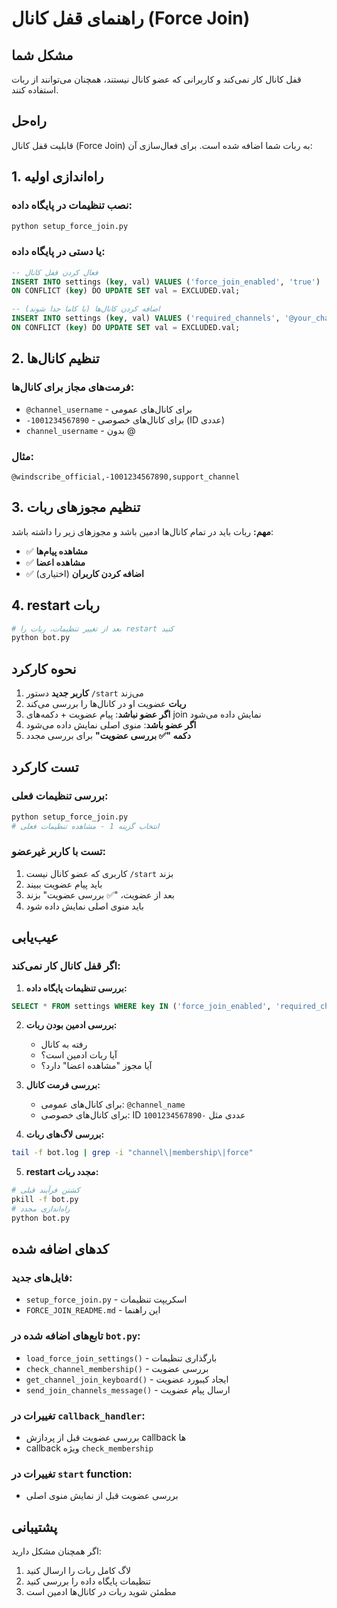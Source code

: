 # راهنمای قفل کانال (Force Join)

## مشکل شما
قفل کانال کار نمی‌کند و کاربرانی که عضو کانال نیستند، همچنان می‌توانند از ربات استفاده کنند.

## راه‌حل
قابلیت قفل کانال (Force Join) به ربات شما اضافه شده است. برای فعال‌سازی آن:

## 1. راه‌اندازی اولیه

### نصب تنظیمات در پایگاه داده:
```bash
python setup_force_join.py
```

### یا دستی در پایگاه داده:
```sql
-- فعال کردن قفل کانال
INSERT INTO settings (key, val) VALUES ('force_join_enabled', 'true')
ON CONFLICT (key) DO UPDATE SET val = EXCLUDED.val;

-- اضافه کردن کانال‌ها (با کاما جدا شوند)
INSERT INTO settings (key, val) VALUES ('required_channels', '@your_channel,@another_channel')
ON CONFLICT (key) DO UPDATE SET val = EXCLUDED.val;
```

## 2. تنظیم کانال‌ها

### فرمت‌های مجاز برای کانال‌ها:
- `@channel_username` - برای کانال‌های عمومی
- `-1001234567890` - برای کانال‌های خصوصی (ID عددی)
- `channel_username` - بدون @

### مثال:
```
@windscribe_official,-1001234567890,support_channel
```

## 3. تنظیم مجوزهای ربات

**مهم:** ربات باید در تمام کانال‌ها ادمین باشد و مجوزهای زیر را داشته باشد:
- ✅ **مشاهده پیام‌ها**
- ✅ **مشاهده اعضا** 
- ✅ **اضافه کردن کاربران** (اختیاری)

## 4. restart ربات
```bash
# بعد از تغییر تنظیمات، ربات را restart کنید
python bot.py
```

## نحوه کارکرد

1. **کاربر جدید** دستور `/start` می‌زند
2. **ربات** عضویت او در کانال‌ها را بررسی می‌کند
3. **اگر عضو نباشد**: پیام عضویت + دکمه‌های join نمایش داده می‌شود
4. **اگر عضو باشد**: منوی اصلی نمایش داده می‌شود
5. **دکمه "✅ بررسی عضویت"** برای بررسی مجدد

## تست کارکرد

### بررسی تنظیمات فعلی:
```bash
python setup_force_join.py
# انتخاب گزینه 1 - مشاهده تنظیمات فعلی
```

### تست با کاربر غیرعضو:
1. کاربری که عضو کانال نیست `/start` بزند
2. باید پیام عضویت ببیند
3. بعد از عضویت، "✅ بررسی عضویت" بزند
4. باید منوی اصلی نمایش داده شود

## عیب‌یابی

### اگر قفل کانال کار نمی‌کند:

1. **بررسی تنظیمات پایگاه داده:**
```sql
SELECT * FROM settings WHERE key IN ('force_join_enabled', 'required_channels');
```

2. **بررسی ادمین بودن ربات:**
   - رفته به کانال
   - آیا ربات ادمین است؟
   - آیا مجوز "مشاهده اعضا" دارد؟

3. **بررسی فرمت کانال:**
   - برای کانال‌های عمومی: `@channel_name`
   - برای کانال‌های خصوصی: ID عددی مثل `-1001234567890`

4. **بررسی لاگ‌های ربات:**
```bash
tail -f bot.log | grep -i "channel\|membership\|force"
```

5. **restart مجدد ربات:**
```bash
# کشتن فرآیند قبلی
pkill -f bot.py
# راه‌اندازی مجدد
python bot.py
```

## کدهای اضافه شده

### فایل‌های جدید:
- `setup_force_join.py` - اسکریپت تنظیمات
- `FORCE_JOIN_README.md` - این راهنما

### تابع‌های اضافه شده در `bot.py`:
- `load_force_join_settings()` - بارگذاری تنظیمات
- `check_channel_membership()` - بررسی عضویت  
- `get_channel_join_keyboard()` - ایجاد کیبورد عضویت
- `send_join_channels_message()` - ارسال پیام عضویت

### تغییرات در `callback_handler`:
- بررسی عضویت قبل از پردازش callback ها
- callback ویژه `check_membership`

### تغییرات در `start` function:
- بررسی عضویت قبل از نمایش منوی اصلی

## پشتیبانی

اگر همچنان مشکل دارید:
1. لاگ کامل ربات را ارسال کنید
2. تنظیمات پایگاه داده را بررسی کنید
3. مطمئن شوید ربات در کانال‌ها ادمین است 